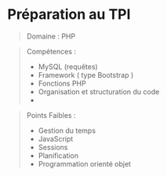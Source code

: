 # Préparation au TPI

> Domaine : PHP

> Compétences :  
> - MySQL (requêtes)  
> - Framework ( type Bootstrap )  
> - Fonctions PHP  
> - Organisation et structuration du code  
> - 

> Points Faibles :  
> - Gestion du temps  
> - JavaScript  
> - Sessions  
> - Planification  
> - Programmation orienté objet  